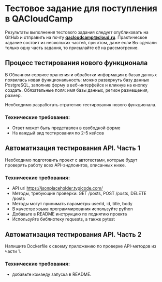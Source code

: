 # Тестовое задание для поступления в QACloudCamp

Результаты выполнения тестового задания следует опубликовать на GitHub и отправить на почту **qacloudcamp@cloud.ru**. 
Практическое задание состоит из нескольких частей, при этом, даже если Вы сделали только одну часть задания, то присылайте её на рассмотрение.

## Процесс тестирования нового функционала

В Облачном сервисе хранения и обработки информации в базах данных появилась новая функциональность: можно развернуть базу данных PostgreSQL, заполнив форму в веб-интерфейсе и кликнув на кнопку создать. Обязательные поля: имя базы данных, регион размещения, размер.

Необходимо разработать стратегию тестирования нового функционала. 


### Технические требования:
- Ответ может быть представлен в свободной форме 
- На каждый вид тестирования по 2-5 кейсов

## Автоматизация тестирования API. Часть 1

Необходимо подготовить проект с автотестами, которые будут проверять работу всех API-эндпоинтов, описанных ниже.


### Технические требования:

- API url https://jsonplaceholder.typicode.com/
- Методы, требующие проверки:
GET /posts, POST /posts, DELETE /posts
- Методы могут принимать параметры userId, id, title, body
- В качестве языка программирования используйте python
- Добавьте в README инструкцию по поднятию проекта
- Используйте библиотеку requests, а также pytest


## Автоматизация тестирования API. Часть 2

Напишите Dockerfile к своему приложению по проверке API-методов из части 1.

### Технические требования:
- добавьте команду запуска в README.
